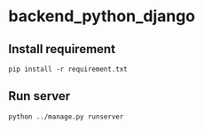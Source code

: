 # backend_python_django

## Install requirement
```
pip install -r requirement.txt
```
## Run server
```
python ../manage.py runserver
```
